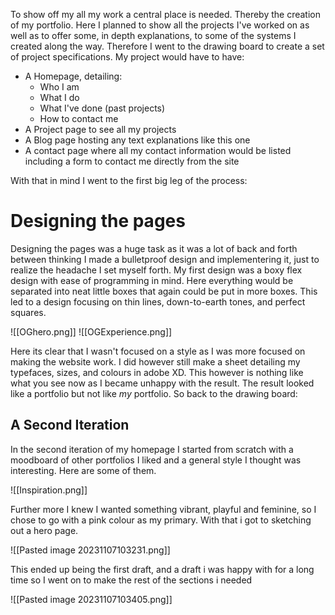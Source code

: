 To show off my all my work a central place is needed. Thereby the creation of my portfolio. Here I planned to show all the projects I've worked on as well as to offer some, in depth explanations, to some of the systems I created along the way. Therefore I went to the drawing board to create a set of project specifications. 
My project would have to have:

- A Homepage, detailing:
	- Who I am
	- What I do
	- What I've done (past projects)
	- How to contact me
- A Project page to see all my projects
- A Blog page hosting any text explanations like this one
- A contact page where all my contact information would be listed including a form to contact me directly from the site

With that in mind I went to the first big leg of the process:
# Designing the pages
Designing the pages was a huge task as it was a lot of back and forth between thinking I made a bulletproof design and implementering it, just to realize the headache I set myself forth. 
My first design was a boxy flex design with ease of programming in mind. Here everything would be separated into neat little boxes that again could be put in more boxes. This led to a design focusing on thin lines, down-to-earth tones, and perfect squares. 
 
![[OGhero.png]]
![[OGExperience.png]]

Here its clear that I wasn't focused on a style as I was more focused on making the website work. I did however still make a sheet detailing my typefaces, sizes, and colours in adobe XD.
This however is nothing like what you see now as I became unhappy with the result. The result looked like a portfolio but not like *my* portfolio. So back to the drawing board:
## A Second Iteration
In the second iteration of my homepage I started from scratch with a moodboard of other portfolios I liked and a general style I thought was interesting. Here are some of them.

![[Inspiration.png]]

Further more I knew I wanted something vibrant, playful and feminine, so I chose to go with a pink colour as my primary. With that i got to sketching out a hero page.

![[Pasted image 20231107103231.png]]

This ended up being the first draft, and a draft i was happy with for a long time so I went on to make the rest of the sections i needed

![[Pasted image 20231107103405.png]]
